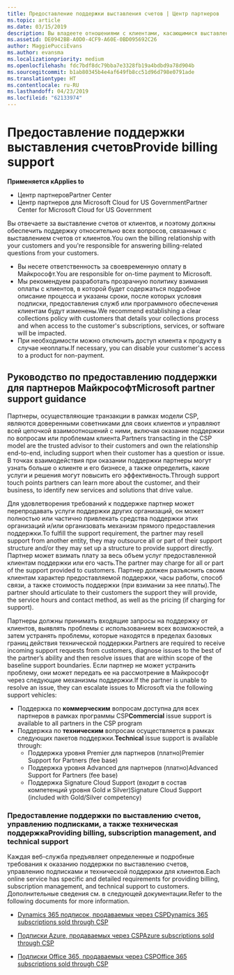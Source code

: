 ```yaml
---
title: Предоставление поддержки выставления счетов | Центр партнеров
ms.topic: article
ms.date: 03/15/2019
description: Вы владеете отношениями с клиентами, касающимися выставления счетов, и обеспечиваете клиентам полную поддержку по всем вопросам, связанным с выставлением счетов.
ms.assetid: DE0942BB-A0D0-4CF9-A60E-0BD095692C26
author: MaggiePucciEvans
ms.author: evansma
ms.localizationpriority: medium
ms.openlocfilehash: fdc7bdf8dc79bba7e3328fb19a4bdbd9a78d904b
ms.sourcegitcommit: b1ab80345b4e4af649fb8cc51d96d798e0791ade
ms.translationtype: HT
ms.contentlocale: ru-RU
ms.lasthandoff: 04/23/2019
ms.locfileid: "62133974"
---
```

# <a name="provide-billing-support"></a><span data-ttu-id="afc12-103">Предоставление поддержки выставления счетов</span><span class="sxs-lookup"><span data-stu-id="afc12-103">Provide billing support</span></span>

<span data-ttu-id="afc12-104">**Применяется к**</span><span class="sxs-lookup"><span data-stu-id="afc12-104">**Applies to**</span></span>

-  <span data-ttu-id="afc12-105">Центр партнеров</span><span class="sxs-lookup"><span data-stu-id="afc12-105">Partner Center</span></span>
-  <span data-ttu-id="afc12-106">Центр партнеров для Microsoft Cloud for US Government</span><span class="sxs-lookup"><span data-stu-id="afc12-106">Partner Center for Microsoft Cloud for US Government</span></span>


<span data-ttu-id="afc12-107">Вы отвечаете за выставление счетов от клиентов, и поэтому должны обеспечить поддержку относительно всех вопросов, связанных с выставлением счетов от клиентов.</span><span class="sxs-lookup"><span data-stu-id="afc12-107">You own the billing relationship with your customers and you're responsible for answering billing-related questions from your customers.</span></span>

-   <span data-ttu-id="afc12-108">Вы несете ответственность за своевременную оплату в Майкрософт.</span><span class="sxs-lookup"><span data-stu-id="afc12-108">You are responsible for on-time payment to Microsoft.</span></span>
-   <span data-ttu-id="afc12-109">Мы рекомендуем разработать прозрачную политику взимания оплаты с клиентов, в которой будет содержаться подробное описание процесса и указаны сроки, после которых условия подписки, предоставления служб или программного обеспечения клиентам будут изменены.</span><span class="sxs-lookup"><span data-stu-id="afc12-109">We recommend establishing a clear collections policy with customers that details your collections process and when access to the customer's subscriptions, services, or software will be impacted.</span></span>
-   <span data-ttu-id="afc12-110">При необходимости можно отключить доступ клиента к продукту в случае неоплаты.</span><span class="sxs-lookup"><span data-stu-id="afc12-110">If necessary, you can disable your customer's access to a product for non-payment.</span></span>

## <a name="microsoft-partner-support-guidance"></a><span data-ttu-id="afc12-111">Руководство по предоставлению поддержки для партнеров Майкрософт</span><span class="sxs-lookup"><span data-stu-id="afc12-111">Microsoft partner support guidance</span></span>

<span data-ttu-id="afc12-112">Партнеры, осуществляющие транзакции в рамках модели CSP, являются доверенными советниками для своих клиентов и управляют всей цепочкой взаимоотношений с ними, включая оказание поддержки по вопросам или проблемам клиента.</span><span class="sxs-lookup"><span data-stu-id="afc12-112">Partners transacting in the CSP model are the trusted advisor to their customers and own the relationship end-to-end, including support when their customer has a question or issue.</span></span> <span data-ttu-id="afc12-113">В точках взаимодействия при оказании поддержки партнеры могут узнать больше о клиенте и его бизнесе, а также определить, какие услуги и решения могут повысить его эффективность.</span><span class="sxs-lookup"><span data-stu-id="afc12-113">Through support touch points partners can learn more about the customer, and their business, to identify new services and solutions that drive value.</span></span>

<span data-ttu-id="afc12-114">Для удовлетворения требований к поддержке партнер может перепродавать услуги поддержки других организаций, он может полностью или частично привлекать средства поддержки этих организаций и/или организовать механизм прямого предоставления поддержки.</span><span class="sxs-lookup"><span data-stu-id="afc12-114">To fulfill the support requirement, the partner may resell support from another entity, they may outsource all or part of their support structure and/or they may set up a structure to provide support directly.</span></span>  <span data-ttu-id="afc12-115">Партнер может взимать плату за весь объем услуг предоставленной клиентам поддержки или его часть.</span><span class="sxs-lookup"><span data-stu-id="afc12-115">The partner may charge for all or part of the support provided to customers.</span></span> <span data-ttu-id="afc12-116">Партнер должен разъяснить своим клиентам характер предоставляемой поддержки, часы работы, способ связи, а также стоимость поддержки (при взимании за нее платы).</span><span class="sxs-lookup"><span data-stu-id="afc12-116">The partner should articulate to their customers the support they will provide, the service hours and contact method, as well as the pricing (if charging for support).</span></span> 

<span data-ttu-id="afc12-117">Партнеры должны принимать входящие запросы на поддержку от клиентов, выявлять проблемы с использованием всех возможностей, а затем устранять проблемы, которые находятся в пределах базовых границ действия технической поддержки.</span><span class="sxs-lookup"><span data-stu-id="afc12-117">Partners are required to receive incoming support requests from customers, diagnose issues to the best of the partner’s ability and then resolve issues that are within scope of the baseline support boundaries.</span></span> <span data-ttu-id="afc12-118">Если партнер не может устранить проблему, они может передать ее на рассмотрение в Майкрософт через следующие механизмы поддержки.</span><span class="sxs-lookup"><span data-stu-id="afc12-118">If the partner is unable to resolve an issue, they can escalate issues to Microsoft via the following support vehicles:</span></span>

- <span data-ttu-id="afc12-119">Поддержка по **коммерческим** вопросам доступна для всех партнеров в рамках программы CSP</span><span class="sxs-lookup"><span data-stu-id="afc12-119">**Commercial** issue support is available to all partners in the CSP program</span></span>
-   <span data-ttu-id="afc12-120">Поддержка по **техническим** вопросам осуществляется в рамках следующих пакетов поддержки.</span><span class="sxs-lookup"><span data-stu-id="afc12-120">**Technical** issue support is available through:</span></span>
    -   <span data-ttu-id="afc12-121">Поддержка уровня Premier для партнеров (платно)</span><span class="sxs-lookup"><span data-stu-id="afc12-121">Premier Support for Partners (fee base)</span></span>
    -   <span data-ttu-id="afc12-122">Поддержка уровня Advanced для партнеров (платно)</span><span class="sxs-lookup"><span data-stu-id="afc12-122">Advanced Support for Partners (fee base)</span></span>
    -   <span data-ttu-id="afc12-123">Поддержка Signature Cloud Support (входит в состав компетенций уровня Gold и Silver)</span><span class="sxs-lookup"><span data-stu-id="afc12-123">Signature Cloud Support (included with Gold/Silver competency)</span></span>

### <a name="providing-billing-subscription-management-and-technical-support"></a><span data-ttu-id="afc12-124">Предоставление поддержки по выставлению счетов, управлению подписками, а также техническая поддержка</span><span class="sxs-lookup"><span data-stu-id="afc12-124">Providing billing, subscription management, and technical support</span></span> 

<span data-ttu-id="afc12-125">Каждая веб-служба предъявляет определенные и подробные требования к оказанию поддержки по выставлению счетов, управлению подписками и технической поддержки для клиентов.</span><span class="sxs-lookup"><span data-stu-id="afc12-125">Each online service has specific and detailed requirements for providing billing, subscription management, and technical support to customers.</span></span> <span data-ttu-id="afc12-126">Дополнительные сведения см. в следующей документации.</span><span class="sxs-lookup"><span data-stu-id="afc12-126">Refer to the following documents for more information.</span></span>

-   [<span data-ttu-id="afc12-127">Dynamics 365 подписок, продаваемых через CSP</span><span class="sxs-lookup"><span data-stu-id="afc12-127">Dynamics 365 subscriptions sold through CSP</span></span>](https://www.microsoftpartnercommunity.com/t5/CSP/Microsoft-Partner-Support-Guidance/m-p/5262#M30)

-   [<span data-ttu-id="afc12-128">Подписки Azure, продаваемых через CSP</span><span class="sxs-lookup"><span data-stu-id="afc12-128">Azure subscriptions sold through CSP</span></span>](https://www.microsoftpartnercommunity.com/t5/CSP/Microsoft-Partner-Support-Guidance/m-p/5263#M31)

-   [<span data-ttu-id="afc12-129">Подписки Office 365, продаваемых через CSP</span><span class="sxs-lookup"><span data-stu-id="afc12-129">Office 365 subscriptions sold through CSP</span></span>](https://www.microsoftpartnercommunity.com/t5/CSP/Microsoft-Partner-Support-Guidance/m-p/5264#M32)
 

